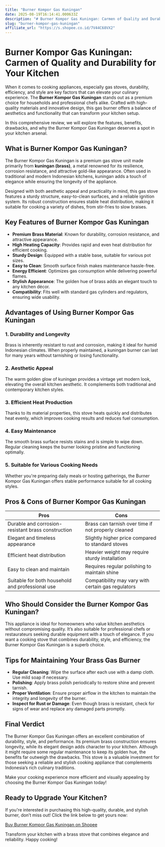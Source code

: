 ```yaml
---
title: "Burner Kompor Gas Kuningan"
date: 2025-08-19T16:14:41.000633Z
description: "# Burner Kompor Gas Kuningan: Carmen of Quality and Durability for Your Kitchen..."
slug: "burner-kompor-gas-kuningan"
affiliate_url: "https://s.shopee.co.id/7V44C68VX2"
---
```

# Burner Kompor Gas Kuningan: Carmen of Quality and Durability for Your Kitchen

When it comes to cooking appliances, especially gas stoves, durability, efficiency, and style are key factors that can elevate your culinary experience. The **Burner Kompor Gas Kuningan** stands out as a premium choice for households and professional chefs alike. Crafted with high-quality materials and innovative design, this gas burner offers a balance of aesthetics and functionality that can transform your kitchen setup.

In this comprehensive review, we will explore the features, benefits, drawbacks, and why the Burner Kompor Gas Kuningan deserves a spot in your kitchen arsenal.

## What is Burner Kompor Gas Kuningan?

The Burner Kompor Gas Kuningan is a premium gas stove unit made primarily from **kuningan (brass)**, a metal renowned for its resilience, corrosion resistance, and attractive gold-like appearance. Often used in traditional and modern Indonesian kitchens, kuningan adds a touch of elegance while ensuring the longevity of the appliance.

Designed with both aesthetic appeal and practicality in mind, this gas stove features a sturdy structure, easy-to-clean surfaces, and a reliable ignition system. Its robust construction ensures stable heat distribution, making it suitable for cooking a variety of dishes, from stir-fries to slow braises.

## Key Features of Burner Kompor Gas Kuningan

- **Premium Brass Material**: Known for durability, corrosion resistance, and attractive appearance.
- **High Heating Capacity**: Provides rapid and even heat distribution for efficient cooking.
- **Sturdy Design**: Equipped with a stable base, suitable for various pot sizes.
- **Easy to Clean**: Smooth surface finish makes maintenance hassle-free.
- **Energy Efficient**: Optimizes gas consumption while delivering powerful flames.
- **Stylish Appearance**: The golden hue of brass adds an elegant touch to any kitchen décor.
- **Compatibility**: Fits well with standard gas cylinders and regulators, ensuring wide usability.

## Advantages of Using Burner Kompor Gas Kuningan

### 1. Durability and Longevity

Brass is inherently resistant to rust and corrosion, making it ideal for humid Indonesian climates. When properly maintained, a kuningan burner can last for many years without tarnishing or losing functionality.

### 2. Aesthetic Appeal

The warm golden glow of kuningan provides a vintage yet modern look, elevating the overall kitchen aesthetic. It complements both traditional and contemporary kitchen styles.

### 3. Efficient Heat Production

Thanks to its material properties, this stove heats quickly and distributes heat evenly, which improves cooking results and reduces fuel consumption.

### 4. Easy Maintenance

The smooth brass surface resists stains and is simple to wipe down. Regular cleaning keeps the burner looking pristine and functioning optimally.

### 5. Suitable for Various Cooking Needs

Whether you're preparing daily meals or hosting gatherings, the Burner Kompor Gas Kuningan offers stable performance suitable for all cooking styles.

## Pros & Cons of Burner Kompor Gas Kuningan

| **Pros** | **Cons** |
| --- | --- |
| Durable and corrosion-resistant brass construction | Brass can tarnish over time if not properly cleaned |
| Elegant and timeless appearance | Slightly higher price compared to standard stoves |
| Efficient heat distribution | Heavier weight may require sturdy installation |
| Easy to clean and maintain | Requires regular polishing to maintain shine |
| Suitable for both household and professional use | Compatibility may vary with certain gas regulators |

## Who Should Consider the Burner Kompor Gas Kuningan?

This appliance is ideal for homeowners who value kitchen aesthetics without compromising quality. It’s also suitable for professional chefs or restaurateurs seeking durable equipment with a touch of elegance. If you want a cooking stove that combines durability, style, and efficiency, the Burner Kompor Gas Kuningan is a superb choice.

## Tips for Maintaining Your Brass Gas Burner

- **Regular Cleaning**: Wipe the surface after each use with a damp cloth. Use mild soap if necessary.
- **Polishing**: Apply brass polish periodically to restore shine and prevent tarnish.
- **Proper Ventilation**: Ensure proper airflow in the kitchen to maintain the integrity and longevity of the burner.
- **Inspect for Rust or Damage**: Even though brass is resistant, check for signs of wear and replace any damaged parts promptly.

## Final Verdict

The Burner Kompor Gas Kuningan offers an excellent combination of durability, style, and performance. Its premium brass construction ensures longevity, while its elegant design adds character to your kitchen. Although it might require some regular maintenance to keep its golden hue, the benefits far outweigh the drawbacks. This stove is a valuable investment for those seeking a reliable and stylish cooking appliance that complements Indonesia’s rich culinary traditions.

Make your cooking experience more efficient and visually appealing by choosing the Burner Kompor Gas Kuningan today!

## Ready to Upgrade Your Kitchen?

If you're interested in purchasing this high-quality, durable, and stylish burner, don’t miss out! Click the link below to get yours now:

[Buy Burner Kompor Gas Kuningan on Shopee](https://s.shopee.co.id/7V44C68VX2)

Transform your kitchen with a brass stove that combines elegance and reliability. Happy cooking!